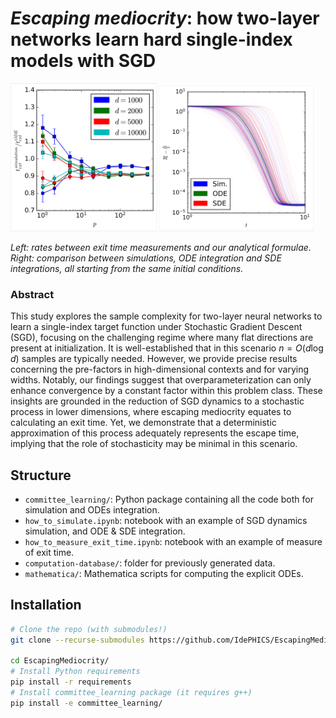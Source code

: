 # *Escaping mediocrity*: how two-layer networks learn hard single-index models with SGD

<div width=auto>
<img src="figures/rateos.png" width="46.5%"/>
<img src="figures/sim-ode-sde.png" width="49%"/>
</div>

<p><i>
 Left: rates between exit time measurements and our analytical formulae. <br>
 Right: comparison between simulations, ODE integration and SDE integrations, all starting from the same initial conditions.
</i><p>

### Abstract
This study explores the sample complexity for two-layer neural networks to learn a single-index target function under Stochastic Gradient Descent (SGD), focusing on the challenging regime where many flat directions are present at initialization. It is well-established that in this scenario $n=O(d\log{d})$ samples are typically needed. However, we provide precise results concerning the pre-factors in high-dimensional contexts and for varying widths. Notably, our findings suggest that overparameterization can only enhance convergence by a constant factor within this problem class. These insights are grounded in the reduction of SGD dynamics to a stochastic process in lower dimensions, where escaping mediocrity equates to calculating an exit time. Yet, we demonstrate that a deterministic approximation of this process adequately represents the escape time, implying that the role of stochasticity may be minimal in this scenario.

## Structure
 - `committee_learning/`: Python package containing all the code both for simulation and ODEs integration.
 - `how_to_simulate.ipynb`: notebook with an example of SGD dynamics simulation, and ODE & SDE integration.
 - `how_to_measure_exit_time.ipynb`: notebook with an example of measure of exit time.
 - `computation-database/`: folder for previously generated data.
 - `mathematica/`: Mathematica scripts for computing the explicit ODEs.

## Installation
```bash
# Clone the repo (with submodules!)
git clone --recurse-submodules https://github.com/IdePHICS/EscapingMediocrity

cd EscapingMediocrity/
# Install Python requirements
pip install -r requirements
# Install committee_learning package (it requires g++)
pip install -e committee_learning/
```